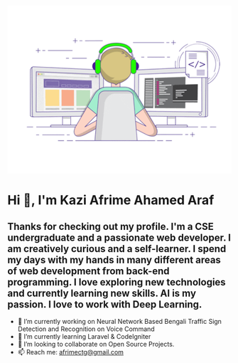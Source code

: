 ![alt text](https://github.com/afrimearaf/afrimearaf/blob/main/profile%20image.gif "Logo Title Text 1")
# Hi 👋, I'm Kazi Afrime Ahamed Araf

## Thanks for checking out my profile. I'm a CSE undergraduate and a passionate web developer. I am creatively curious and a self-learner. I spend my days with my hands in many different areas of web development from back-end programming. I love exploring new technologies and currently learning new skills. AI is my passion. I love to work with Deep Learning.

- 🔭 I’m currently working on  Neural Network Based Bengali Traffic Sign Detection and Recognition on Voice Command
- 🌱 I’m currently learning Laravel & CodeIgniter 
- 👯 I’m looking to collaborate on Open Source Projects.
- 📫 Reach me: [afrimectg@gmail.com](https://afrimectg@gmail.com)

